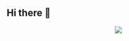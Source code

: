 ## Hi there 👋

<!--
**gerni2015/gerni2015** is a ✨ _special_ ✨ repository because its `README.md` (this file) appears on your GitHub profile.

<!--tech stack icons-->
<p align="center">
  <a href="https://skillicons.dev">
    <img src="https://skillicons.dev/icons?i=git,cpp,css,discord,docker,postgres,github,html,java,js,linux,mysql,py,react,vscode&perline=14" />
  </a>
</p>
